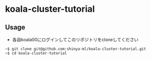 # koala-cluster-tutorial

## Usage
- 各自koala00にログインしてこのリポジトリをcloneしてください
```console
~$ git clone git@github.com:shinya-ml/koala-cluster-tutorial.git
~$ cd koala-cluster-tutorial
```

